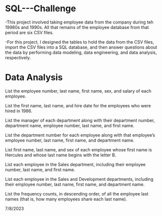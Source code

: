 # SQL---Challenge

-This project involved taking employee data from the company during teh 19980s and 1990s. All that remains of the employee database from that period are six CSV files. 

-For this project, I designed the tables to hold the data from the CSV files, import the CSV files into a SQL database, and then answer questions about the data by performing data modeling, data engineering, and data analysis, respectively.


# Data Analysis

List the employee number, last name, first name, sex, and salary of each employee.

List the first name, last name, and hire date for the employees who were hired in 1986.

List the manager of each department along with their department number, department name, employee number, last name, and first name.

List the department number for each employee along with that employee’s employee number, last name, first name, and department name.

List first name, last name, and sex of each employee whose first name is Hercules and whose last name begins with the letter B.

List each employee in the Sales department, including their employee number, last name, and first name.

List each employee in the Sales and Development departments, including their employee number, last name, first name, and department name.

List the frequency counts, in descending order, of all the employee last names (that is, how many employees share each last name).

7/8/2023

